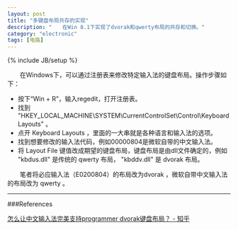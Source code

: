 ```yaml
---
layout: post
title: "多键盘布局共存的实现"
description: "　　在Win 8.1下实现了dvorak和qwerty布局的共存和切换。"
category: "electronic"
tags: [电路]
---
```

{% include JB/setup %}

　　在Windows下，可以通过注册表来修改特定输入法的键盘布局。操作步骤如下：

* 按下“Win + R”，输入regedit，打开注册表。
* 找到 "HKEY_LOCAL_MACHINE\SYSTEM\CurrentControlSet\Control\Keyboard Layouts" 。
* 点开 Keyboard Layouts ，里面的一大串就是各种语言和输入法的选项。
* 找到想要修改的输入法代码，例如00000804是微软自带的中文输入法。
* 将 Layout File 键值改成期望的键盘布局，键盘布局是由dll文件确定的，例如 "kbdus.dll" 是传统的 qwerty 布局， "kbddv.dll" 是 dvorak 布局。

　　笔者将必应输入法（E0200804）的布局改为dvorak ，微软自带中文输入法的布局改为 qwerty 。

-------------------------------------------

###References

[怎么让中文输入法完美支持programmer dvorak键盘布局？ - 知乎](http://www.zhihu.com/question/21950060)  
